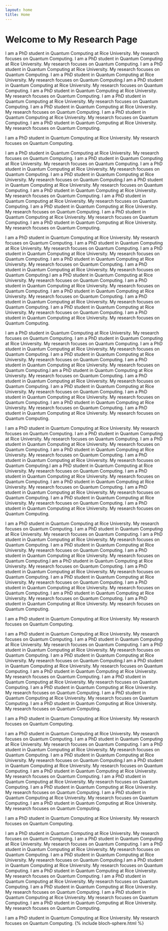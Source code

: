```yaml
---
layout: home
title: Home
---
```


# Welcome to My Research Page

I am a PhD student in Quantum Computing at Rice University. My research focuses on Quantum Computing.
I am a PhD student in Quantum Computing at Rice University. My research focuses on Quantum Computing.
I am a PhD student in Quantum Computing at Rice University. My research focuses on Quantum Computing.
I am a PhD student in Quantum Computing at Rice University. My research focuses on Quantum Computing.I am a PhD student in Quantum Computing at Rice University. My research focuses on Quantum Computing.
I am a PhD student in Quantum Computing at Rice University. My research focuses on Quantum Computing.
I am a PhD student in Quantum Computing at Rice University. My research focuses on Quantum Computing.
I am a PhD student in Quantum Computing at Rice University. My research focuses on Quantum Computing.
I am a PhD student in Quantum Computing at Rice University. My research focuses on Quantum Computing.
I am a PhD student in Quantum Computing at Rice University. My research focuses on Quantum Computing.

I am a PhD student in Quantum Computing at Rice University. My research focuses on Quantum Computing.

I am a PhD student in Quantum Computing at Rice University. My research focuses on Quantum Computing.
I am a PhD student in Quantum Computing at Rice University. My research focuses on Quantum Computing.
I am a PhD student in Quantum Computing at Rice University. My research focuses on Quantum Computing.
I am a PhD student in Quantum Computing at Rice University. My research focuses on Quantum Computing.I am a PhD student in Quantum Computing at Rice University. My research focuses on Quantum Computing.
I am a PhD student in Quantum Computing at Rice University. My research focuses on Quantum Computing.
I am a PhD student in Quantum Computing at Rice University. My research focuses on Quantum Computing.
I am a PhD student in Quantum Computing at Rice University. My research focuses on Quantum Computing.
I am a PhD student in Quantum Computing at Rice University. My research focuses on Quantum Computing.
I am a PhD student in Quantum Computing at Rice University. My research focuses on Quantum Computing.

I am a PhD student in Quantum Computing at Rice University. My research focuses on Quantum Computing.
I am a PhD student in Quantum Computing at Rice University. My research focuses on Quantum Computing.
I am a PhD student in Quantum Computing at Rice University. My research focuses on Quantum Computing.
I am a PhD student in Quantum Computing at Rice University. My research focuses on Quantum Computing.
I am a PhD student in Quantum Computing at Rice University. My research focuses on Quantum Computing.I am a PhD student in Quantum Computing at Rice University. My research focuses on Quantum Computing.
I am a PhD student in Quantum Computing at Rice University. My research focuses on Quantum Computing.
I am a PhD student in Quantum Computing at Rice University. My research focuses on Quantum Computing.
I am a PhD student in Quantum Computing at Rice University. My research focuses on Quantum Computing.
I am a PhD student in Quantum Computing at Rice University. My research focuses on Quantum Computing.
I am a PhD student in Quantum Computing at Rice University. My research focuses on Quantum Computing.

I am a PhD student in Quantum Computing at Rice University. My research focuses on Quantum Computing.
I am a PhD student in Quantum Computing at Rice University. My research focuses on Quantum Computing.
I am a PhD student in Quantum Computing at Rice University. My research focuses on Quantum Computing.
I am a PhD student in Quantum Computing at Rice University. My research focuses on Quantum Computing.
I am a PhD student in Quantum Computing at Rice University. My research focuses on Quantum Computing.I am a PhD student in Quantum Computing at Rice University. My research focuses on Quantum Computing.
I am a PhD student in Quantum Computing at Rice University. My research focuses on Quantum Computing.
I am a PhD student in Quantum Computing at Rice University. My research focuses on Quantum Computing.
I am a PhD student in Quantum Computing at Rice University. My research focuses on Quantum Computing.
I am a PhD student in Quantum Computing at Rice University. My research focuses on Quantum Computing.
I am a PhD student in Quantum Computing at Rice University. My research focuses on Quantum Computing.

I am a PhD student in Quantum Computing at Rice University. My research focuses on Quantum Computing.
I am a PhD student in Quantum Computing at Rice University. My research focuses on Quantum Computing.
I am a PhD student in Quantum Computing at Rice University. My research focuses on Quantum Computing.
I am a PhD student in Quantum Computing at Rice University. My research focuses on Quantum Computing.
I am a PhD student in Quantum Computing at Rice University. My research focuses on Quantum Computing.I am a PhD student in Quantum Computing at Rice University. My research focuses on Quantum Computing.
I am a PhD student in Quantum Computing at Rice University. My research focuses on Quantum Computing.
I am a PhD student in Quantum Computing at Rice University. My research focuses on Quantum Computing.
I am a PhD student in Quantum Computing at Rice University. My research focuses on Quantum Computing.
I am a PhD student in Quantum Computing at Rice University. My research focuses on Quantum Computing.
I am a PhD student in Quantum Computing at Rice University. My research focuses on Quantum Computing.

I am a PhD student in Quantum Computing at Rice University. My research focuses on Quantum Computing.
I am a PhD student in Quantum Computing at Rice University. My research focuses on Quantum Computing.
I am a PhD student in Quantum Computing at Rice University. My research focuses on Quantum Computing.
I am a PhD student in Quantum Computing at Rice University. My research focuses on Quantum Computing.
I am a PhD student in Quantum Computing at Rice University. My research focuses on Quantum Computing.I am a PhD student in Quantum Computing at Rice University. My research focuses on Quantum Computing.
I am a PhD student in Quantum Computing at Rice University. My research focuses on Quantum Computing.
I am a PhD student in Quantum Computing at Rice University. My research focuses on Quantum Computing.
I am a PhD student in Quantum Computing at Rice University. My research focuses on Quantum Computing.
I am a PhD student in Quantum Computing at Rice University. My research focuses on Quantum Computing.
I am a PhD student in Quantum Computing at Rice University. My research focuses on Quantum Computing.

I am a PhD student in Quantum Computing at Rice University. My research focuses on Quantum Computing.

I am a PhD student in Quantum Computing at Rice University. My research focuses on Quantum Computing.
I am a PhD student in Quantum Computing at Rice University. My research focuses on Quantum Computing.
I am a PhD student in Quantum Computing at Rice University. My research focuses on Quantum Computing.
I am a PhD student in Quantum Computing at Rice University. My research focuses on Quantum Computing.I am a PhD student in Quantum Computing at Rice University. My research focuses on Quantum Computing.
I am a PhD student in Quantum Computing at Rice University. My research focuses on Quantum Computing.
I am a PhD student in Quantum Computing at Rice University. My research focuses on Quantum Computing.
I am a PhD student in Quantum Computing at Rice University. My research focuses on Quantum Computing.
I am a PhD student in Quantum Computing at Rice University. My research focuses on Quantum Computing.
I am a PhD student in Quantum Computing at Rice University. My research focuses on Quantum Computing.

I am a PhD student in Quantum Computing at Rice University. My research focuses on Quantum Computing.

I am a PhD student in Quantum Computing at Rice University. My research focuses on Quantum Computing.
I am a PhD student in Quantum Computing at Rice University. My research focuses on Quantum Computing.
I am a PhD student in Quantum Computing at Rice University. My research focuses on Quantum Computing.
I am a PhD student in Quantum Computing at Rice University. My research focuses on Quantum Computing.I am a PhD student in Quantum Computing at Rice University. My research focuses on Quantum Computing.
I am a PhD student in Quantum Computing at Rice University. My research focuses on Quantum Computing.
I am a PhD student in Quantum Computing at Rice University. My research focuses on Quantum Computing.
I am a PhD student in Quantum Computing at Rice University. My research focuses on Quantum Computing.
I am a PhD student in Quantum Computing at Rice University. My research focuses on Quantum Computing.
I am a PhD student in Quantum Computing at Rice University. My research focuses on Quantum Computing.

I am a PhD student in Quantum Computing at Rice University. My research focuses on Quantum Computing.

I am a PhD student in Quantum Computing at Rice University. My research focuses on Quantum Computing.
I am a PhD student in Quantum Computing at Rice University. My research focuses on Quantum Computing.
I am a PhD student in Quantum Computing at Rice University. My research focuses on Quantum Computing.
I am a PhD student in Quantum Computing at Rice University. My research focuses on Quantum Computing.I am a PhD student in Quantum Computing at Rice University. My research focuses on Quantum Computing.
I am a PhD student in Quantum Computing at Rice University. My research focuses on Quantum Computing.
I am a PhD student in Quantum Computing at Rice University. My research focuses on Quantum Computing.
I am a PhD student in Quantum Computing at Rice University. My research focuses on Quantum Computing.
I am a PhD student in Quantum Computing at Rice University. My research focuses on Quantum Computing.
I am a PhD student in Quantum Computing at Rice University. My research focuses on Quantum Computing.

I am a PhD student in Quantum Computing at Rice University. My research focuses on Quantum Computing.
{% include bloch-sphere.html %}